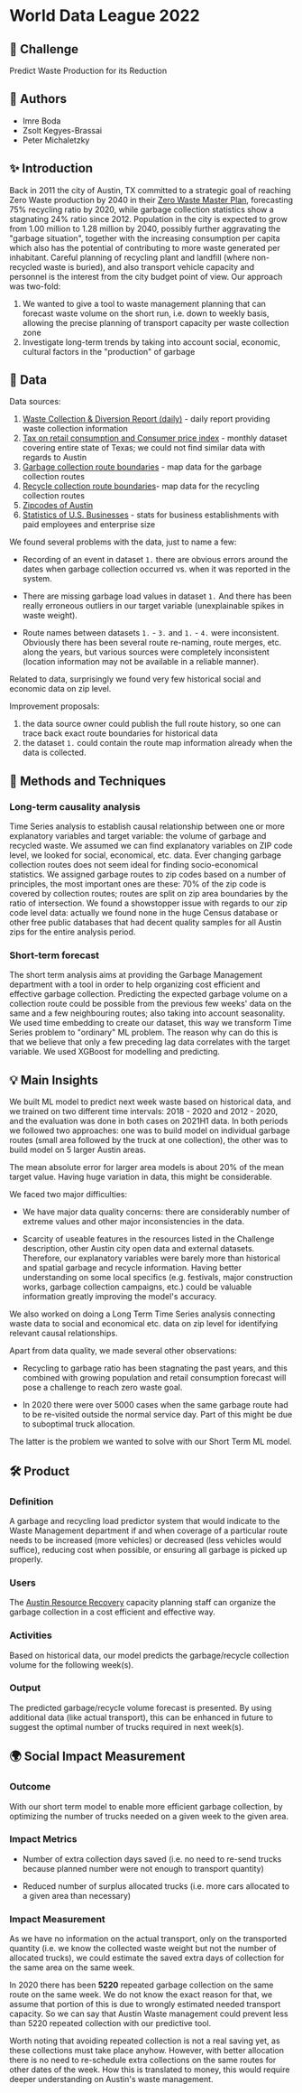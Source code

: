 
# World Data League 2022

## 🎯 Challenge

Predict Waste Production for its Reduction

## 👥 Authors

- Imre Boda
- Zsolt Kegyes-Brassai
- Peter Michaletzky

## ✨ Introduction

Back in 2011 the city of Austin, TX committed to a strategic goal of reaching Zero Waste production by 2040 in their [Zero Waste Master Plan](https://www.austintexas.gov/sites/default/files/files/Trash_and_Recycling/MasterPlan_Final_12.30.pdf), forecasting 75% recycling ratio by 2020, while garbage collection statistics show a stagnating 24% ratio since 2012.
Population in the city is expected to grow from 1.00 million to 1.28 million by 2040, possibly further aggravating the "garbage situation", together with the increasing consumption per capita which also has the potential of contributing to more waste generated per inhabitant.
Careful planning of recycling plant and landfill (where non-recycled waste is buried), and also transport vehicle capacity and personnel is the interest from the city budget point of view.
Our approach was two-fold:

1. We wanted to give a tool to waste management planning that can forecast waste volume on the short run, i.e. down to weekly basis, allowing the precise planning of transport capacity per waste collection zone
2. Investigate long-term trends by taking into account social, economic, cultural factors in the "production" of garbage

## 🔢 Data

Data sources:

1. [Waste Collection & Diversion Report (daily)](https://data.austintexas.gov/resource/mbnu-4wq9) - daily report providing waste collection information
2. [Tax on retail consumption and Consumer price index](https://data.texas.gov/resource/karz-jr5v) - monthly dataset covering entire state of Texas; we could not find similar data with regards to Austin
3. [Garbage collection route boundaries](https://data.austintexas.gov/api/geospatial/azhh-4hg8) - map data for the garbage collection routes
4. [Recycle collection route boundaries](https://data.austintexas.gov/api/geospatial/7tin-f8k2)- map data for the recycling collection routes
5. [Zipcodes of Austin](https://www.zipdatamaps.com/zipcodes-austin-tx)
6. [Statistics of U.S. Businesses](https://api.census.gov/data/2017/zbp?get=EMP,EMPSZES,EMPSZES_LABEL,PAYANN,ESTAB&for=zipcode:78613) - stats for business establishments with paid employees and enterprise size

We found several problems with the data, just to name a few:

-  Recording of an event in dataset `1.` there are obvious errors around the dates when garbage collection occurred vs. when it was reported in the system.

-  There are missing garbage load values in dataset `1.` And there has been really erroneous outliers in our target variable (unexplainable spikes in waste weight).

-  Route names between datasets `1.` - `3.` and `1.` - `4.` were inconsistent.
    Obviously there has been several route re-naming, route merges, etc. along the years, but various sources were completely inconsistent (location information may not be available in a reliable manner).

Related to data, surprisingly we found very few historical social and economic data on zip level.

Improvement proposals:

1. the data source owner could publish the full route history, so one can trace back exact route boundaries for historical data
2. the dataset `1.` could contain the route map information already when the data is collected.

## 🧮 Methods and Techniques

### Long-term causality analysis

Time Series analysis to establish causal relationship between one or more explanatory variables and target variable: the volume of garbage and recycled waste.
We assumed we can find explanatory variables on ZIP code level, we looked for social, economical, etc. data.
Ever changing garbage collection routes does not seem ideal for finding socio-economical statistics.
We assigned garbage routes to zip codes based on a number of principles, the most important ones are these: 70% of the zip code is covered by collection routes; routes are split on zip area boundaries by the ratio of intersection.
We found a showstopper issue with regards to our zip code level data: actually we found none in the huge Census database or other free public databases that had decent quality samples for all Austin zips for the entire analysis period.

### Short-term forecast

The short term analysis aims at providing the Garbage Management department with a tool in order to help organizing cost efficient and effective garbage collection.
Predicting the expected garbage volume on a collection route could be possible from the previous few weeks' data on the same and a few neighbouring routes; also taking into account seasonality.
We used time embedding to create our dataset, this way we transform Time Series problem to "ordinary" ML problem.
The reason why can do this is that we believe that only a few preceding lag data correlates with the target variable.
We used XGBoost for modelling and predicting.

## 💡 Main Insights

We built ML model to predict next week waste based on historical data, and we trained on two different time intervals: 2018 - 2020 and 2012 - 2020, and the evaluation was done in both cases on 2021H1 data.
In both periods we followed two approaches: one was to build model on individual garbage routes (small area followed by the truck at one collection), the other was to build model on 5 larger Austin areas.

The mean absolute error for larger area models is about 20% of the mean target value.
Having huge variation in data, this might be considerable.

We faced two major difficulties:

- We have major data quality concerns: there are considerably number of extreme values and other major inconsistencies in the data.

- Scarcity of useable features in the resources listed in the Challenge description, other Austin city open data and external datasets.
  Therefore, our explanatory variables were barely more than historical and spatial garbage and recycle information.
  Having better understanding on some local specifics (e.g. festivals, major construction works, garbage collection campaigns, etc.) could be valuable information greatly improving the model's accuracy.

We also worked on doing a Long Term Time Series analysis connecting waste data to social and economical etc. data on zip level for identifying relevant causal relationships.

Apart from data quality, we made several other observations:

- Recycling to garbage ratio has been stagnating the past years, and this combined with growing population and retail consumption forecast will pose a challenge to reach zero waste goal.

- In 2020 there were over 5000 cases when the same garbage route had to be re-visited outside the normal service day.
  Part of this might be due to suboptimal truck allocation.

The latter is the problem we wanted to solve with our Short Term ML model.

## 🛠️ Product

### Definition

A garbage and recycling load predictor system that would indicate to the Waste Management department if and when coverage of a particular route needs to be increased (more vehicles) or decreased (less vehicles would suffice), reducing cost when possible, or ensuring all garbage is picked up properly.

### Users

The [Austin Resource Recovery](https://www.austintexas.gov/department/austin-resource-recovery/services) capacity planning staff can organize the garbage collection in a cost efficient and effective way.

### Activities

Based on historical data, our model predicts the garbage/recycle collection volume for the following week(s).

### Output

The predicted garbage/recycle volume forecast is presented.
By using additional data (like actual transport), this can be enhanced in future to suggest the optimal number of trucks required in next week(s).

## 🌍 Social Impact Measurement

### Outcome

With our short term model to enable more efficient garbage collection, by optimizing the number of trucks needed on a given week to the given area.

### Impact Metrics

- Number of extra collection days saved (i.e. no need to re-send trucks because planned number were not enough to transport quantity)

- Reduced number of surplus allocated trucks (i.e. more cars allocated to a given area than necessary)

### Impact Measurement

As we have no information on the actual transport, only on the transported quantity (i.e. we know the collected waste weight but not the number of allocated trucks), we could estimate the saved extra days of collection for the same area on the same week. 

In 2020 there has been **5220** repeated garbage collection on the same route on the same week. We do not know the exact reason for that, we assume that portion of this is due to wrongly estimated needed transport capacity. So we can say that Austin Waste management could prevent less than 5220 repeated collection with our predictive tool. 

Worth noting that avoiding repeated collection is not a real saving yet, as these collections must take place anyhow. However, with better allocation there is no need to re-schedule extra collections on the same routes for other dates of the week.
How this is translated to money, this would require deeper understanding on Austin's waste management.
